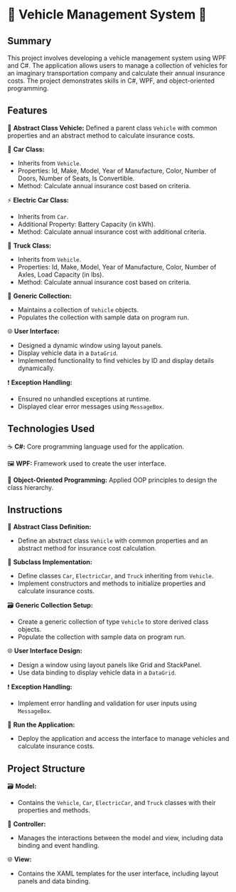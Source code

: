 # 🚗 Vehicle Management System 🚚

## Summary
This project involves developing a vehicle management system using WPF and C#. The application allows users to manage a collection of vehicles for an imaginary transportation company and calculate their annual insurance costs. The project demonstrates skills in C#, WPF, and object-oriented programming.

## Features
📝 **Abstract Class Vehicle:** Defined a parent class `Vehicle` with common properties and an abstract method to calculate insurance costs.

🚗 **Car Class:**
- Inherits from `Vehicle`.
- Properties: Id, Make, Model, Year of Manufacture, Color, Number of Doors, Number of Seats, Is Convertible.
- Method: Calculate annual insurance cost based on criteria.

⚡ **Electric Car Class:**
- Inherits from `Car`.
- Additional Property: Battery Capacity (in kWh).
- Method: Calculate annual insurance cost with additional criteria.

🚚 **Truck Class:**
- Inherits from `Vehicle`.
- Properties: Id, Make, Model, Year of Manufacture, Color, Number of Axles, Load Capacity (in lbs).
- Method: Calculate annual insurance cost based on criteria.

🔧 **Generic Collection:**
- Maintains a collection of `Vehicle` objects.
- Populates the collection with sample data on program run.

🌐 **User Interface:**
- Designed a dynamic window using layout panels.
- Display vehicle data in a `DataGrid`.
- Implemented functionality to find vehicles by ID and display details dynamically.

❗ **Exception Handling:**
- Ensured no unhandled exceptions at runtime.
- Displayed clear error messages using `MessageBox`.

## Technologies Used
☕ **C#:** Core programming language used for the application.

🖼️ **WPF:** Framework used to create the user interface.

🔄 **Object-Oriented Programming:** Applied OOP principles to design the class hierarchy.

## Instructions
📄 **Abstract Class Definition:**
- Define an abstract class `Vehicle` with common properties and an abstract method for insurance cost calculation.

🚗 **Subclass Implementation:**
- Define classes `Car`, `ElectricCar`, and `Truck` inheriting from `Vehicle`.
- Implement constructors and methods to initialize properties and calculate insurance costs.

🗃️ **Generic Collection Setup:**
- Create a generic collection of type `Vehicle` to store derived class objects.
- Populate the collection with sample data on program run.

🌐 **User Interface Design:**
- Design a window using layout panels like Grid and StackPanel.
- Use data binding to display vehicle data in a `DataGrid`.

❗ **Exception Handling:**
- Implement error handling and validation for user inputs using `MessageBox`.

🚀 **Run the Application:**
- Deploy the application and access the interface to manage vehicles and calculate insurance costs.

## Project Structure
🗃️ **Model:**
- Contains the `Vehicle`, `Car`, `ElectricCar`, and `Truck` classes with their properties and methods.

🔧 **Controller:**
- Manages the interactions between the model and view, including data binding and event handling.

🌐 **View:**
- Contains the XAML templates for the user interface, including layout panels and data binding.
